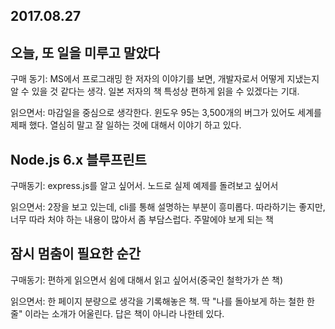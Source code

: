 2017.08.27
--
## 오늘, 또 일을 미루고 말았다

구매 동기: MS에서 프로그래밍 한 저자의 이야기를 보면, 개발자로서 어떻게 지냈는지 알 수 있을 것 같다는 생각. 일본 저자의 책 특성상 편하게 읽을 수 있겠다는 기대.

읽으면서: 마감일을 중심으로 생각한다. 윈도우 95는 3,500개의 버그가 있어도 세계를 제패 했다. 열심히 말고 잘 일하는 것에 대해서 이야기 하고 있다.

## Node.js 6.x 블루프린트

구매동기: express.js를 알고 싶어서. 노드로 실제 예제를 돌려보고 싶어서

읽으면서: 2장을 보고 있는데, cli를 통해 설명하는 부분이 흥미롭다. 따라하기는 좋지만, 너무 따라 처야 하는 내용이 많아서 좀 부담스럽다. 주말에야 보게 되는 책

## 잠시 멈춤이 필요한 순간

구매동기: 편하게 읽으면서 쉼에 대해서 읽고 싶어서(중국인 철학가가 쓴 책)

읽으면서: 한 페이지 분량으로 생각을 기록해놓은 책. 딱 "나를 돌아보게 하는 철한 한 줄" 이라는 소개가 어울린다. 답은 책이 아니라 나한테 있다.